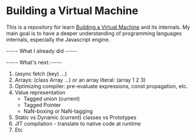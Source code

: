 # Building a Virtual Machine

This is a repository for learn [Building a Virtual Machine](http://dmitrysoshnikov.com/courses/virtual-machine/) and its internals. My main goal is to have a deeper understanding of programming languages internals, especially the Javascript engine.

----- What I already did -----

----- What's next -----
1. (async fetch (key) ...)
2. Arrays: (class Array ...) or an array literal: (array 1 2 3)
3. Optimizing compiler: pre-evaluate expressions, const propagation, etc.
4. Value representation
	- Tagged union (current)
	- Tagged Pointer
	- NaN-boxing or NaN-tagging
5. Static vs Dynamic (current) classes vs Prototypes
6. JIT compilation - translate to native code at runtime
7. Etc


